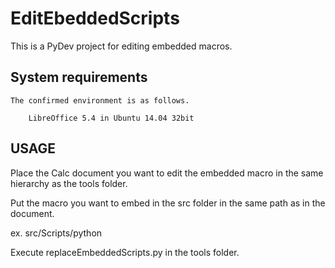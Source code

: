 # EditEbeddedScripts

This is a PyDev project for editing embedded macros.

## System requirements

    The confirmed environment is as follows.

        LibreOffice 5.4 in Ubuntu 14.04 32bit

## USAGE

Place the Calc document you want to edit the embedded macro in the same hierarchy as the tools folder.

Put the macro you want to embed in the src folder in the same path as in the document.

ex. src/Scripts/python

Execute replaceEmbeddedScripts.py in the tools folder.

